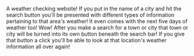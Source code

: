 A weather checking website!  If you put in the name of a city and hit the search button you'll be presented with different types of information pertaining to that area's weather!  It even comes with the next five days of weather too!  Wow!  After you make a search for a town or city that town or city will be turned into its own button beneath the search bar!  If you give that button a click you'll be able to look at that location's weather information all over again!